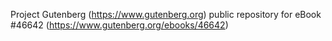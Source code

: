 Project Gutenberg (https://www.gutenberg.org) public repository for eBook #46642 (https://www.gutenberg.org/ebooks/46642)
